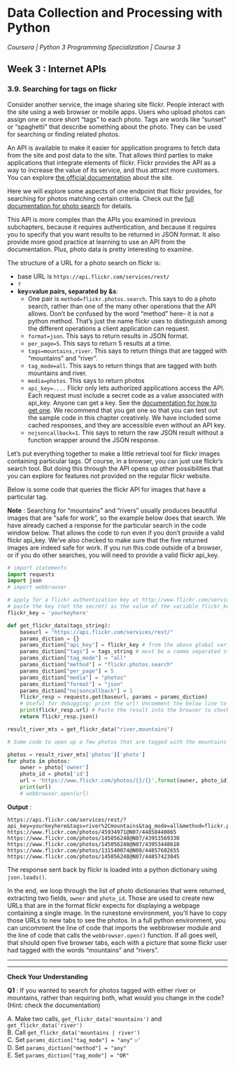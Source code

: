 # Data Collection and Processing with Python
*Coursera | Python 3 Programming Specialization | Course 3*

## Week 3 : Internet APIs
### 3.9. Searching for tags on flickr

Consider another service, the image sharing site flickr. People interact with the site using a web browser or mobile apps. Users who upload photos can assign one or more short “tags” to each photo. Tags are words like “sunset” or “spaghetti” that describe something about the photo. They can be used for searching or finding related photos.

An API is available to make it easier for application programs to fetch data from the site and post data to the site. That allows third parties to make applications that integrate elements of flickr. Flickr provides the API as a way to increase the value of its service, and thus attract more customers. You can explore [the official documentation](https://www.flickr.com/services/api/) about the site.

Here we will explore some aspects of one endpoint that flickr provides, for searching for photos matching certain criteria. Check out the [full documentation for photo search](https://www.flickr.com/services/api/flickr.photos.search.html) for details.

This API is more complex than the APIs you examined in previous subchapters, because it requires authentication, and because it requires you to specify that you want results to be returned in JSON format. It also provide more good practice at learning to use an API from the documentation. Plus, photo data is pretty interesting to examine.

The structure of a URL for a photo search on flickr is:

* base URL is `https://api.flickr.com/services/rest/`
* `?`
* **key=value pairs, separated by &s**:
  - One pair is `method=flickr.photos.search`. This says to do a photo search, rather than one of the many other operations that the API allows. Don’t be confused by the word “method” here– it is not a python method. That’s just the name flickr uses to distinguish among the different operations a client application can request.
  - `format=json`. This says to return results in JSON format.
  - `per_page=5`. This says to return 5 results at a time.
  - `tags=mountains,river`. This says to return things that are tagged with “mountains” and “river”.
  - `tag_mode=all`. This says to return things that are tagged with both mountains and river.
  - `media=photos`. This says to return photos
  - `api_key=....` Flickr only lets authorized applications access the API. Each request must include a secret code as a value associated with api_key. Anyone can get a key. See the [documentation for how to get one](https://www.flickr.com/services/api/misc.api_keys.html). We recommend that you get one so that you can test out the sample code in this chapter creatively. We have included some cached responses, and they are accessible even without an API key.
  - `nojsoncallback=1`. This says to return the raw JSON result without a function wrapper around the JSON response.

Let’s put everything together to make a little retrieval tool for flickr images containing particular tags. Of course, in a browser, you can just use flickr’s search tool. But doing this through the API opens up other possibilities that you can explore for features not provided on the regular flickr website.

Below is some code that queries the flickr API for images that have a particular tag.

**Note** : Searching for “mountains” and “rivers” usually produces beautiful images that are “safe for work”, so the example below does that search. We have already cached a response for the particular search in the code window below. That allows the code to run even if you don’t provide a valid flickr api_key. We’ve also checked to make sure that the five returned images are indeed safe for work. If you run this code outside of a browser, or if you do other searches, you will need to provide a valid flickr api_key.

```python
# import statements
import requests
import json
# import webbrowser

# apply for a flickr authentication key at http://www.flickr.com/services/apps/create/apply/?
# paste the key (not the secret) as the value of the variable flickr_key
flickr_key = 'yourkeyhere'

def get_flickr_data(tags_string):
    baseurl = "https://api.flickr.com/services/rest/"
    params_diction = {}
    params_diction["api_key"] = flickr_key # from the above global variable
    params_diction["tags"] = tags_string # must be a comma separated string to work correctly
    params_diction["tag_mode"] = "all"
    params_diction["method"] = "flickr.photos.search"
    params_diction["per_page"] = 5
    params_diction["media"] = "photos"
    params_diction["format"] = "json"
    params_diction["nojsoncallback"] = 1
    flickr_resp = requests.get(baseurl, params = params_diction)
    # Useful for debugging: print the url! Uncomment the below line to do so.
    print(flickr_resp.url) # Paste the result into the browser to check it out...
    return flickr_resp.json()

result_river_mts = get_flickr_data("river,mountains")

# Some code to open up a few photos that are tagged with the mountains and river tags...

photos = result_river_mts['photos']['photo']
for photo in photos:
    owner = photo['owner']
    photo_id = photo['id']
    url = 'https://www.flickr.com/photos/{}/{}'.format(owner, photo_id)
    print(url)
    # webbrowser.open(url)
```

**Output** :

```
https://api.flickr.com/services/rest/?api_key=yourkeyhere&tags=river%2Cmountains&tag_mode=all&method=flickr.photos.search&per_page=5&media=photos&format=json&nojsoncallback=1
https://www.flickr.com/photos/45934971@N07/44858440865
https://www.flickr.com/photos/145056248@N07/43953569330
https://www.flickr.com/photos/145056248@N07/43953448610
https://www.flickr.com/photos/131540074@N08/44857602655
https://www.flickr.com/photos/145056248@N07/44857423045
```

The response sent back by flickr is loaded into a python dictionary using `json.loads()`.

In the end, we loop through the list of photo dictionaries that were returned, extracting two fields, `owner` and `photo_id`. Those are used to create new URLs that are in the format flickr expects for displaying a webpage containing a single image. In the runestone environment, you’ll have to copy those URLs to new tabs to see the photos. In a full python environment, you can uncomment the line of code that imports the webbrowser module and the line of code that calls the `webbrowser.open()` function. If all goes well, that should open five browser tabs, each with a picture that some flickr user had tagged with the words “mountains” and “rivers”.


------
------

**Check Your Understanding**

**Q1** :  If you wanted to search for photos tagged with either river or mountains, rather than requiring both, what would you change in the code? (Hint: check the documentation)

A. Make two calls, ``get_flickr_data('mountains')`` and ``get_flickr_data('river')``  <br>
B. Call ``get_flickr_data('mountains | river')``  <br>
C. Set ``params_diction["tag_mode"] = "any"``  ✅ <br>
D. Set ``params_diction["method"] = "any"``  <br>
E. Set ``params_diction["tag_mode"] = "OR"``  <br>
